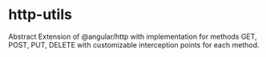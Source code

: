 # http-utils

Abstract Extension of @angular/http with implementation for methods GET, POST, PUT, DELETE with customizable interception points for each method.
